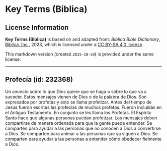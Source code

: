 # Key Terms (Biblica)

## License Information

**Key Terms (Biblica)** is based on and adapted from: _Biblica Bible Dictionary_, [Biblica, Inc.](https://www.biblica.com/), 2023, which is licensed under a [CC BY-SA 4.0 license](https://creativecommons.org/licenses/by-sa/4.0/legalcode.en).

This markdown version (created `2025-10-20`) is provided under the same license.



--------------------------------

## Profecía (id: 232368)

Un anuncio sobre lo que Dios quiere que se haga o sobre lo que va a suceder. Estos mensajes vienen de Dios o de la palabra de Dios. Son expresados por profetas y esto se llama profetizar. Antes del tiempo de Jesús fueron escritas las profecías de muchos profetas. Fueron incluidas en el Antiguo Testamento. En conjunto se les llama los Profetas. El Espíritu Santo hace que algunas personas puedan profetizar. Los mensajes deben compartirse de manera ordenada para que la gente pueda entender. Se comparten para ayudar a las personas que no conocen a Dios a convertirse a Dios. Se comparten para animar a las personas que ya siguen a Dios. Se comparten para ayudar a las personas a entender cómo obedecer fielmente a Dios.



